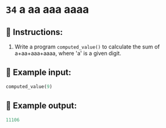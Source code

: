 # `34` a aa aaa aaaa

## 📝 Instructions:

1. Write a program `computed_value()` to calculate the sum of a+aa+aaa+aaaa, where 'a' is a given digit.

## 📎 Example input:

```py
computed_value(9)
```

## 📎 Example output:

```py
11106
```

